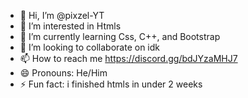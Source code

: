 - 👋 Hi, I’m @pixzel-YT
- 👀 I’m interested in Htmls
- 🌱 I’m currently learning Css, C++, and Bootstrap
- 💞️ I’m looking to collaborate on idk
- 📫 How to reach me https://discord.gg/bdJYzaMHJ7
- 😄 Pronouns: He/Him
- ⚡ Fun fact: i finished htmls in under 2 weeks

<!---
pixzel-YT/pixzel-YT is a ✨ special ✨ repository because its `README.md` (this file) appears on your GitHub profile.
You can click the Preview link to take a look at your changes.
--->
